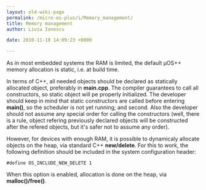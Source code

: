 ```yaml
---
layout: old-wiki-page
permalink: /micro-os-plus/i/Memory_management/
title: Memory management
author: Liviu Ionescu

date: 2010-11-10 14:09:23 +0000

---
```


As in most embedded systems the RAM is limited, the default µOS++ memory allocation is static, i.e. at build time.

In terms of C++, all needed objects should be declared as statically allocated object, preferably in **main.cpp**. The compiler guarantees to call all constructors, so static object will pe properly initialized. The developer should keep in mind that static constructors are called before entering **main()**, so the scheduler is not yet running; and second. Also the developer should not assume any special order for calling the constructors (well, there is a rule, object refering previously declared objects will be constructed after the refered objects, but it's safer not to assume any order).

However, for devices with enough RAM, it is possible to dynamicaly allocate objects on the heap, via standard C++ **new/delete**. For this to work, the following definition should be included in the system configuration header:

    #define OS_INCLUDE_NEW_DELETE 1

When this option is enabled, allocation is done on the heap, via **malloc()/free()**.
